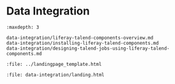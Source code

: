 # Data Integration

```{toctree}
:maxdepth: 3

data-integration/liferay-talend-components-overview.md
data-integration/installing-liferay-talend-components.md
data-integration/designing-talend-jobs-using-liferay-talend-components.md
```

```{raw} html
:file: ../landingpage_template.html
```

```{raw} html
:file: data-integration/landing.html
```
